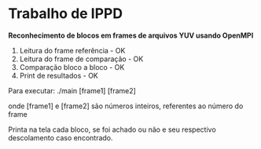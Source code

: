 # Trabalho de IPPD

**Reconhecimento de blocos em frames de arquivos YUV usando OpenMPI**

1. Leitura do frame referência    - OK
2. Leitura do frame de comparação - OK
3. Comparação bloco a bloco       - OK
4. Print de resultados            - OK

Para executar:
./main [frame1] [frame2] 

onde [frame1] e [frame2] são números inteiros, referentes ao número do frame

Printa na tela cada bloco, se foi achado ou não e seu respectivo descolamento caso encontrado.
